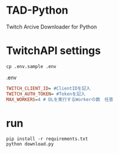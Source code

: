 # TAD-Python
Twitch Arcive Downloader for Python

# TwitchAPI settings
```
cp .env.sample .env
```

.env
```ini
TWITCH_CLIENT_ID= #ClientIDを記入
TWITCH_AUTH_TOKEN= #Tokenを記入
MAX_WORKERS=4 # DLを実行するWorkerの数　任意
```

# run
```
pip install -r requirements.txt
python download.py
```